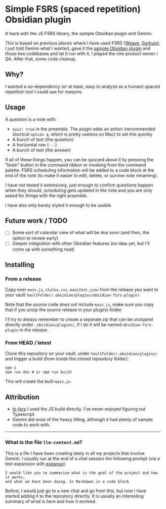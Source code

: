 # Simple FSRS (spaced repetition) Obsidian plugin

A hack with the JS FSRS library, the sample Obsidian plugin and Gemini.

This is based on previous places where I have used FSRS ([Weave](https://github.com/rberenguel/weave), 
[Garbuix](https://github.com/rberenguel/garbuix)), I just told Gemini what I wanted, gave it the
[sample Obsidian plugin](https://github.com/obsidianmd/obsidian-sample-plugin) and those two codebases
and let it run with it. I played the role product owner / QA. After that, some code cleanup.

## Why?

I wanted a no-dependency (or at least, easy to analyze as a human) spaced repetition tool I could use for _reasons_.

## Usage

A question is a note with:

- `quiz: true` in the preamble. The plugin adds an action (recommended shortcut `option q`, which is pretty
  useless on Mac) to set this quickly
- A bunch of text (the question)
- A horizontal row (`---`)
- A bunch of text (the answer)

If all of these things happen, you can be quizzed about it by pressing the "brain" button in the command ribbon
or invoking from the command palette. FSRS scheduling information will be added to a code block at the end of the
note (to make it easier to edit, delete, or survive note renaming).

I have not tested it extensively, just enough to confirm questions happen when they should, scheduling gets updated
in the note and you are only asked for things with the right preamble.

I have also only barely styled it enough to be usable.

## Future work / TODO

- [ ] Some sort of calendar view of what will be due soon (and then, the option to review early)
- [ ] Deeper integration with other Obsidian features (no idea yet, but I'll come up with something neat)

## Installing

### From a release

Copy over `main.js`, `styles.css`, `manifest.json` from the release you want to your vault 
`VaultFolder/.obsidian/plugins/obsidian-fsrs-plugin/`.

Note that the source code _does not_ include `main.js`, make sure you copy that if you unzip
the source release in your plugins folder.

I'll try to always remember to create a separate zip that can be unzipped directly
under `.obsidian/plugins/`, if I do it will be named `obsidian-fsrs-plugin` in the release.

### From HEAD / latest

Clone this repository on your vault, under `VaultFolder/.obsidian/plugins/` and trigger a build
(from inside the cloned repository folder):

```
npm i
npm run dev # or npm run build
```

This will create the built `main.js`.

## Attribution

- [ts-fsrs](https://github.com/open-spaced-repetition/ts-fsrs) I used the JS build directly. I've never enjoyed
  figuring out Typescript.
- Gemini did most of the heavy lifting, although it had plenty of sample code to work with.

---

### What is the file `llm-context.md`?

This is a file I have been creating lately in all my projects that involve Gemini. I usually run at the end of a chat session
the following prompt (via a text expansion with [espanso](https://github.com/espanso/espanso)):

```
I would like you to summarise what is the goal of the project and how it works,
and what we have been doing. In Markdown in a code block
```

Before, I would just go to a new chat and go from this, but now I have started adding it to the repository directly. It is
usually an interesting summary of what is here and how it evolved.